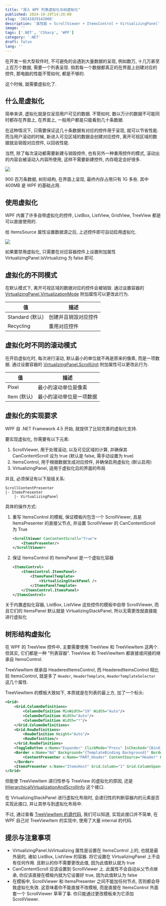 ```yaml
---
title: "深入 WPF 列表虚拟化与树虚拟化"
published: 2024-10-29T14:20:00
slug: '20241029142000'
description: '高性能 = ScrollViewer + ItemsControl + VirtualizingPanel'
image: ''
tags: ['.NET', 'CSharp', 'WPF']
category: '.NET'
draft: false 
lang: ''
---
```


在开发一些大型软件时, 不可避免的会遇到大量数据的呈现, 例如数万, 十几万甚至上百万个数据, 需要一个列表呈现.
倘若每一个数据都真正的在界面上创建对应的控件, 那电脑的性能不管如何, 都是不够的.

这个时候, 就需要虚拟化了.

## 什么是虚拟化

简单来讲, 虚拟化就是仅呈现用户可见的数据. 不管如何, 数以万计的数据不可能同时都存在界面上, 在界面上, 一般用户都是只能看到几十条数据.

在这种情况下, 只需要保证这几十条数据有对应的控件用于呈现, 就可以节省性能.
而当用户滚动的时候, 新进入可见区域的数据会创建对应控件, 离开可视区域的数据就会销毁对应控件, 以回收性能.

当然, 除了每次滚动都需要新建与销毁控件, 也有另外一种重用控件的模式, 滚动出的内容会被滚动入内容所使用, 这样不需要新建控件, 内存稳定会好很多.

![](/images/virtualizing_tree_view.png)

900 百万条数据, 树形结构, 在界面上呈现, 最终内存占用只有 1G 多些. 其中 400MB 是 WPF 的基础占用.

## 使用虚拟化

WPF 内置了许多自带虚拟化的控件, ListBox, ListView, GridView, TreeView 都是可以直接使用的.

给 ItemsSource 属性设置数据源之后, 上述控件即可自动启用虚拟化.

![](/images/virtualizing_list_box.png)

如果要禁用虚拟化, 只需要在对应容器控件上设置附加属性 VirtualizingPanel.IsVirtualizing 为 false 即可.

## 虚拟化的不同模式

在默认模式下, 离开可视区域的数据对应的控件会被销毁. 
通过设置容器的 [VirtualizingPanel.VirtualizationMode](https://learn.microsoft.com/en-us/dotnet/api/system.windows.controls.virtualizationmode) 附加属性可以更改此行为.

| 值 | 描述 |
| --- | --- |
| Standard (默认) | 创建并且销毁对应控件 |
| Recycling | 重用对应控件 |

## 虚拟化时不同的滚动模式

在开启虚拟化时, 每次进行滚动, 默认最小的单位就不再是原来的像素, 而是一项数据.
通过设置容器的 [VirtualizingPanel.ScrollUnit](https://learn.microsoft.com/en-us/dotnet/api/system.windows.controls.scrollunit) 附加属性可以更改此行为.

| 值 | 描述 |
| --- | --- |
| Pixel | 最小的滚动单位是像素 |
| Item (默认) | 最小的滚动单位是一项数据 |

## 虚拟化的实现要求

WPF 自 .NET Framework 4.5 开始, 就提供了比较完善的虚拟化支持.

要实现虚拟化, 你需要有以下元素:

1. ScrollViewer, 用于处理滚动, 以及可见区域的计算, 并确保其 CanContentScroll 设为 true (默认是 false, 需手动设置为 true)
2. ItemsControl, 用于根据数据生成对应控件, 并确保启用虚拟化 (默认启用)
3. VirtualizingPanel, 适用于虚拟化后的界面的布局

并且, 必须保证有以下层级关系:

```
ScrollContentPresenter
|- ItemsPresenter
    |- VirtualizingPanel
```

具体的操作方式:

1. 重写 ItemsControl 的模板, 保证模板内包含一个 ScrollViewer, 且是 ItemsPresenter 的直接父节点, 并设置 ScrollViewer 的 CanContentScroll 为 True
    ```xml
    <ScrollViewer CanContentScroll="True">
        <ItemsPresenter/>
    </ScrollViewer>
    ```
2. 保证 ItemsControl 的 ItemsPanel 是一个虚拟化容器
    ```xml
    <ItemsControl>
        <ItemsControl.ItemsPanel>
            <ItemsPanelTemplate>
                <VirtualizingStackPanel />
            </ItemsPanelTemplate>
        </ItemsControl.ItemsPanel>
    </ItemsControl>
    ```

关于内置虚拟化容器, ListBox, ListView 这些控件的模板中自带 ScrollViewer, 而且它们的 ItemsPanel 默认就是 VirtualizingStackPanel, 所以无需更改就直接能进行虚拟化

## 树形结构虚拟化

在 WPF 的 TreeView 控件中, 主要需要使用 TreeView 和 TreeViewItem 这两个. 但其实, 它们都是一种 "列表容器". TreeView 和 TreeViewItem 都直接或间接的继承自 ItemsControl.

TreeViewItem 继承自 HeaderedItemsControl, 而 HeaderedItemsControl 相比较 ItemsControl, 就是多了 `Header`, `HeaderTemplate`, `HeaderTemplateSelector` 这几个属性.

TreeViewItem 的模板大致如下, 本质就是在列表的最上方, 加了一个标头:

```xml
<Grid>
    <Grid.ColumnDefinitions>
        <ColumnDefinition MinWidth="19" Width="Auto"/>
        <ColumnDefinition Width="Auto"/>
        <ColumnDefinition Width="*"/>
    </Grid.ColumnDefinitions>
    <Grid.RowDefinitions>
        <RowDefinition Height="Auto"/>
        <RowDefinition/>
    </Grid.RowDefinitions>
    <ToggleButton x:Name="Expander" ClickMode="Press" IsChecked="{Binding IsExpanded, RelativeSource={RelativeSource Mode=TemplatedParent}}" Style="{StaticResource ExpandCollapseToggleStyle}"/>
    <Border x:Name="Bd" Background="{TemplateBinding Background}" BorderBrush="{TemplateBinding BorderBrush}" BorderThickness="{TemplateBinding BorderThickness}" Grid.Column="1" Padding="{TemplateBinding Padding}" SnapsToDevicePixels="true">
        <ContentPresenter x:Name="PART_Header" ContentSource="Header" HorizontalAlignment="{TemplateBinding HorizontalContentAlignment}" SnapsToDevicePixels="{TemplateBinding SnapsToDevicePixels}"/>
    </Border>
    <ItemsPresenter x:Name="ItemsHost" Grid.Column="1" Grid.ColumnSpan="2" Grid.Row="1"/>
</Grid>
```

但能使 TreeViewItem 递归性参与 TreeView 的虚拟化的原因, 还是 [IHierarchicalVirtualizationAndScrollInfo](https://learn.microsoft.com/zh-cn/dotnet/api/system.windows.controls.primitives.ihierarchicalvirtualizationandscrollinfo) 这个接口.

在 VirtualizingStackPanel 进行虚拟化布局时, 会递归性的判断容器内的元素是否实现此接口, 并让其参与到虚拟化布局中.

不过, 通过查看 [TreeViewItem 的源代码](https://source.dot.net/#PresentationFramework/System/Windows/Controls/TreeViewItem.cs,c17a2c09aaa80559), 我们可以知道, 实现此接口并不简单, 在 WPF 自己对 TreeViewItem 的实现中, 使用了大量 internal 的代码.

## 提示与注意事项

- VirtualizingPanel.IsVirtualizing 属性是设置在 ItemsControl 上的, 也就是最外层的, 诸如 ListBox, ListView 的容器. 将它设置在 VirtualizingPanel 上不会有任何作用. 且默认的你不需要更改此值, 因为此值默认就为 true
- CanContentScroll 应该设置到 ScrollViewer 上. 此属性不会自动从父节点继承, 你应该直接在模板内就为它设置好 true, 因为此值默认为 false
- 在模板中, ScrollViewer 和 ItemsPresenter 之间不能加任何节点, 否则都会导致虚拟化失效. 这意味着你不能直接不改模板, 而是直接在 ItemsControl 外面套一个 ScrollViewer 草草了事. 你只能通过更改模板来为它添加 ScrollViewer.

